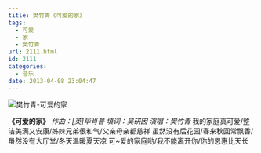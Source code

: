 ```yaml
---
title: 樊竹青《可爱的家》
tags:
  - 可爱
  - 家
  - 樊竹青
url: 2111.html
id: 2111
categories:
  - 音乐
date: 2013-04-08 23:04:47
---
```


![](http://photo.guolaijie.com/rooufer/uploads/2013/04/樊竹青-可爱的家.jpg "樊竹青-可爱的家")

**《可爱的家》** _作曲：\[英\]毕肖普 填词：吴研因 演唱：樊竹青_ 我的家庭真可爱/整洁美满又安康/姊妹兄弟很和气/父亲母亲都慈祥 虽然没有后花园/春来秋回常飘香/虽然没有大厅堂/冬天温暖夏天凉 可~爱的家庭哟/我不能离开你/你的恩惠比天长